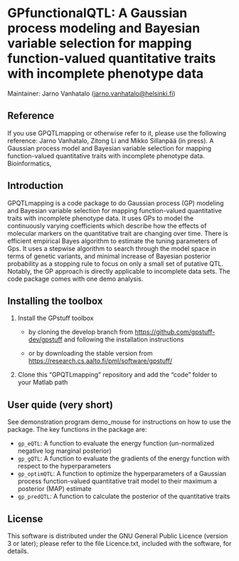 # GPfunctionalQTL: A Gaussian process modeling and Bayesian variable selection for mapping function-valued quantitative traits with incomplete phenotype data

Maintainer: Jarno Vanhatalo (jarno.vanhatalo@helsinki.fi)

## Reference

If you use GPQTLmapping or otherwise refer to it, please use the following reference:
Jarno Vanhatalo, Zitong Li and Mikko Sillanpää (in press). A Gaussian process model and Bayesian variable selection for mapping function-valued quantitative traits with incomplete phenotype data. Bioinformatics, 

## Introduction 

GPQTLmapping is a code package to do Gaussian process (GP) modeling and Bayesian variable selection for mapping function-valued quantitative traits with incomplete phenotype data. It uses
GPs to model the continuously varying coefficients which describe how the effects of molecular markers on the quantitative trait are changing over time. There is efficient empirical Bayes algorithm to estimate the tuning parameters of Gps. It uses a stepwise algorithm to search through the model space in terms of genetic variants, and minimal increase of Bayesian posterior probability as a stopping rule to focus on only a small set of putative QTL. Notably, the GP approach is directly applicable to incomplete data sets. The code package comes with one demo analysis.

## Installing the toolbox 

1) Install the GPstuff toolbox 
  
   * by cloning the develop branch from <https://github.com/gpstuff-dev/gpstuff> and following the installation instructions
  
   * or by downloading the stable version from <https://research.cs.aalto.fi/pml/software/gpstuff/> 
   
2) Clone this “GPQTLmapping” repository and add the “code” folder to your Matlab path

## User quide (very short)

See demonstration program demo_mouse for instructions on how to use the package. The key functions in the package are:
* `gp_eQTL`: A function to evaluate the energy function (un-normalized negative log marginal posterior)
* `gp_gQTL`: A function to evaluate the gradients of the energy function with respect to the hyperparameters
* `gp_optimQTL`: A function to optimize the hyperparameters of a Gaussian process function-valued quantitative trait model to their maximum a posterior (MAP) estimate
* `gp_predQTL`: A function to calculate the posterior of the quantitative traits


## License 
This software is distributed under the GNU General Public Licence (version 3 or later); please refer to the file Licence.txt, included with the software, for details.
